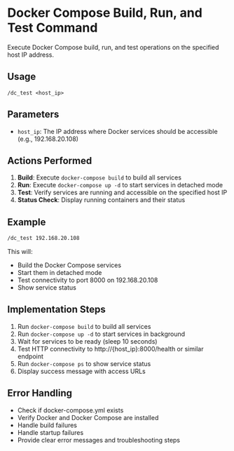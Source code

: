 # Docker Compose Build, Run, and Test Command

Execute Docker Compose build, run, and test operations on the specified host IP address.

## Usage
`/dc_test <host_ip>`

## Parameters
- `host_ip`: The IP address where Docker services should be accessible (e.g., 192.168.20.108)

## Actions Performed
1. **Build**: Execute `docker-compose build` to build all services
2. **Run**: Execute `docker-compose up -d` to start services in detached mode
3. **Test**: Verify services are running and accessible on the specified host IP
4. **Status Check**: Display running containers and their status

## Example
```bash
/dc_test 192.168.20.108
```

This will:
- Build the Docker Compose services
- Start them in detached mode
- Test connectivity to port 8000 on 192.168.20.108
- Show service status

## Implementation Steps
1. Run `docker-compose build` to build all services
2. Run `docker-compose up -d` to start services in background
3. Wait for services to be ready (sleep 10 seconds)
4. Test HTTP connectivity to http://{host_ip}:8000/health or similar endpoint
5. Run `docker-compose ps` to show service status
6. Display success message with access URLs

## Error Handling
- Check if docker-compose.yml exists
- Verify Docker and Docker Compose are installed
- Handle build failures
- Handle startup failures
- Provide clear error messages and troubleshooting steps